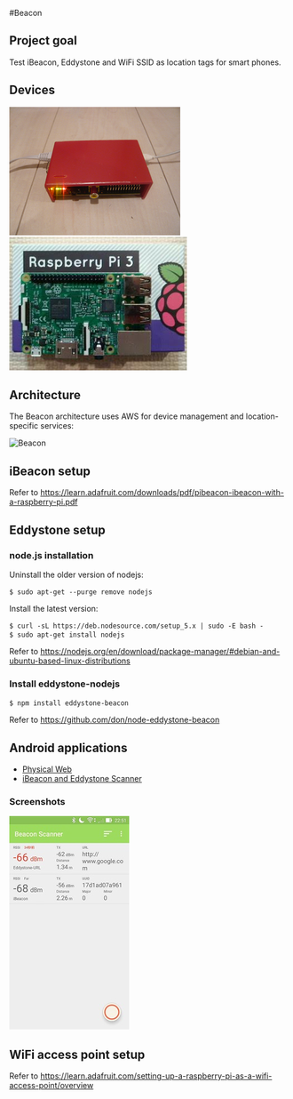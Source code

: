 #Beacon

## Project goal

Test iBeacon, Eddystone and WiFi SSID as location tags for smart phones.

## Devices
![rpi](./rpi.png)
![rpi3](./rpi3.png)

## Architecture
The Beacon architecture uses AWS for device management and location-specific services:

![Beacon](https://docs.google.com/drawings/d/1DZxTeMSGM-XhIbeoqJHV08z73gGVNqJ6OSQoyZqkEKk/pub?w=480&h=360)

## iBeacon setup

Refer to https://learn.adafruit.com/downloads/pdf/pibeacon-ibeacon-with-a-raspberry-pi.pdf

## Eddystone setup

### node.js installation

Uninstall the older version of nodejs:
```
$ sudo apt-get --purge remove nodejs
```

Install the latest version:
```
$ curl -sL https://deb.nodesource.com/setup_5.x | sudo -E bash -
$ sudo apt-get install nodejs
```

Refer to https://nodejs.org/en/download/package-manager/#debian-and-ubuntu-based-linux-distributions

### Install eddystone-nodejs

```
$ npm install eddystone-beacon
```
Refer to https://github.com/don/node-eddystone-beacon

## Android applications

- [Physical Web](https://play.google.com/store/apps/developer?id=The+Physical+Web+Team)
- [iBeacon and Eddystone Scanner](https://play.google.com/store/apps/details?id=de.flurp.beaconscanner.app)

### Screenshots

![iBeacon and Eddystone Scanner](./Screenshot_2016-04-12.jpg)

## WiFi access point setup

Refer to https://learn.adafruit.com/setting-up-a-raspberry-pi-as-a-wifi-access-point/overview
